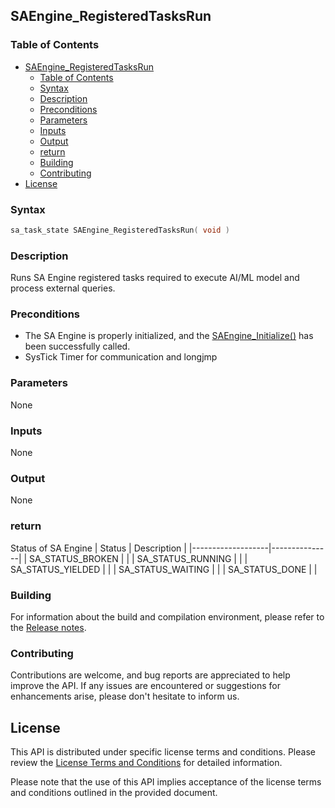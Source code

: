 ## SAEngine_RegisteredTasksRun

### Table of Contents
- [SAEngine\_RegisteredTasksRun](#saengine_registeredtasksrun)
  - [Table of Contents](#table-of-contents)
  - [Syntax](#syntax)
  - [Description](#description)
  - [Preconditions](#preconditions)
  - [Parameters](#parameters)
  - [Inputs](#inputs)
  - [Output](#output)
  - [return](#return)
  - [Building](#building)
  - [Contributing](#contributing)
- [License](#license)

### Syntax
```c
sa_task_state SAEngine_RegisteredTasksRun( void )
```
### Description
Runs SA Engine registered tasks required to execute AI/ML model and process external queries.

### Preconditions
- The SA Engine is properly initialized, and the [SAEngine_Initialize()](SAEngine_Initialize.md) has been successfully called.
- SysTick Timer for communication and longjmp

### Parameters
None

### Inputs
None

### Output
None

### return
Status of SA Engine
| Status            | Description   |
|-------------------|---------------|
| SA_STATUS_BROKEN  |               |
| SA_STATUS_RUNNING |               |
| SA_STATUS_YIELDED |               |
| SA_STATUS_WAITING |               |
| SA_STATUS_DONE    |               |

### Building
For information about the build and compilation environment, please refer to the [Release notes](../../../release_notes.md).

### Contributing
Contributions are welcome, and bug reports are appreciated to help improve the API. If any issues are encountered or suggestions for enhancements arise, please don't hesitate to inform us.

## License
This API is distributed under specific license terms and conditions. Please review the [License Terms and Conditions](../../../Stream_Analyze_Terms_of_Use.pdf) for detailed information.

Please note that the use of this API implies acceptance of the license terms and conditions outlined in the provided document.